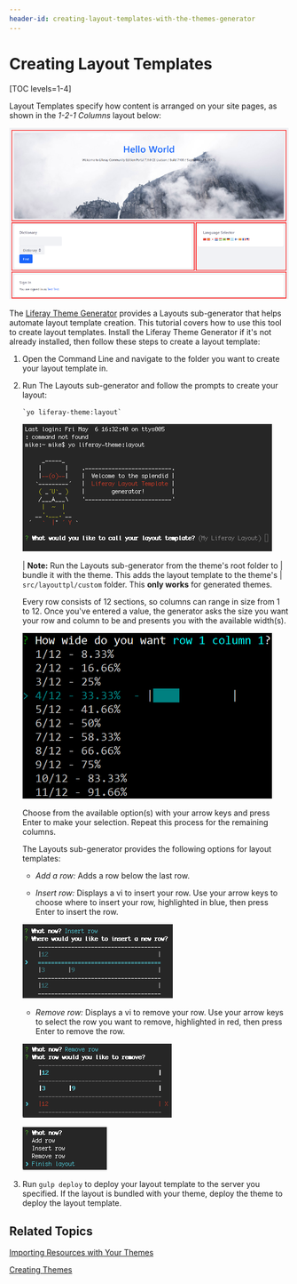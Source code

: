 ```yaml
---
header-id: creating-layout-templates-with-the-themes-generator
---
```


# Creating Layout Templates

[TOC levels=1-4]

Layout Templates specify how content is arranged on your site pages, as shown in 
the *1-2-1 Columns* layout below:

![Figure 1: The *1-2-1 Columns* page layout creates a nice flow for your content.](../../../images/layout-template-1-2-1-columns.png)

The 
[Liferay Theme Generator](/docs/7-1/tutorials/-/knowledge_base/t/creating-themes) 
provides a Layouts sub-generator that helps automate layout template creation. 
This tutorial covers how to use this tool to create layout templates. Install 
the Liferay Theme Generator if it's not already installed, then follow these 
steps to create a layout template:

1.  Open the Command Line and navigate to the folder you want to create your
    layout template in.

2.  Run The Layouts sub-generator and follow the prompts to create your layout: 
    
        `yo liferay-theme:layout`

    ![Figure 2: The Layouts sub-generator automates the layout creation process.](../../../images/layout-prompt.png)
    
    | **Note:** Run the Layouts sub-generator from the theme's root folder to
    | bundle it with the theme. This adds the layout template to the theme's
    | `src/layouttpl/custom` folder. This **only works** for generated themes.
    
    Every row consists of 12 sections, so columns can range in size from 1 to 12. 
    Once you've entered a value, the generator asks the size you want your row 
    and column to be and presents you with the available width(s).
    
    ![Figure 3: You must specify the width for each column in the row.](../../../images/layout-column-widths.png)
    
    Choose from the available option(s) with your arrow keys and press Enter to 
    make your selection. Repeat this process for the remaining columns.
    
    The Layouts sub-generator provides the following options for layout 
    templates:
    
    - *Add a row:* Adds a row below the last row.
    
    - *Insert row:* Displays a vi to insert your row. Use your arrow keys to 
    choose where to insert your row, highlighted in blue, then press Enter to 
    insert the row.

    ![Figure 4: Rows can be inserted using the layout vi.](../../../images/insert-row.png)

    - *Remove row:* Displays a vi to remove your row. Use your arrow keys to 
    select the row you want to remove, highlighted in red, then press Enter to 
    remove the row.

    ![Figure 5: Rows are removed using the layout vi.](../../../images/remove-row.png)

    ![Figure 6: Select the *Finish layout* option to complete your design.](../../../images/finish-layout.png)

3.  Run `gulp deploy` to deploy your layout template to the server you 
    specified. If the layout is bundled with your theme, deploy the theme to 
    deploy the layout template.

## Related Topics

[Importing Resources with Your Themes](/docs/7-1/tutorials/-/knowledge_base/t/importing-resources-with-a-theme)

[Creating Themes](/docs/7-1/tutorials/-/knowledge_base/t/creating-themes)
